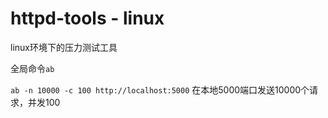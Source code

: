 # httpd-tools  - linux 
  linux环境下的压力测试工具
  
  全局命令`ab`

  `ab -n 10000 -c 100 http://localhost:5000` 在本地5000端口发送10000个请求，并发100 
